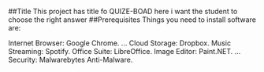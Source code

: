 ##Title
This project  has title fo QUIZE-BOAD here i want the student to choose the right answer
##Prerequisites
Things you need to install software are:

Internet Browser: Google Chrome. ...
Cloud Storage: Dropbox.
Music Streaming: Spotify.
Office Suite: LibreOffice.
Image Editor: Paint.NET. ...
Security: Malwarebytes Anti-Malware.

